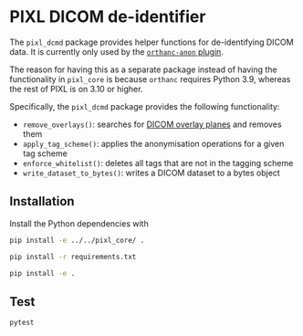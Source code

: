# PIXL DICOM de-identifier

The `pixl_dcmd` package provides helper functions for de-identifying DICOM data. It is currently
only used by the [`orthanc-anon` plugin](../orthanc/orthanc-anon/plugin/pixl.py).

The reason for having this as a separate package instead of having the functionality in `pixl_core`
is because `orthanc` requires Python 3.9, whereas the rest of PIXL is on 3.10 or higher.

Specifically, the `pixl_dcmd` package provides the following functionality:

- `remove_overlays()`: searches for [DICOM overlay
  planes](https://dicom.nema.org/medical/dicom/current/output/chtml/part03/sect_C.9.2.html) and
  removes them
- `apply_tag_scheme()`: applies the anonymisation operations for a given tag scheme
- `enforce_whitelist()`: deletes all tags that are not in the tagging scheme
- `write_dataset_to_bytes()`: writes a DICOM dataset to a bytes object

## Installation

Install the Python dependencies with

```bash
pip install -e ../../pixl_core/ .
```

```bash
pip install -r requirements.txt
```

```bash
pip install -e .
```

## Test

```bash
pytest
```

